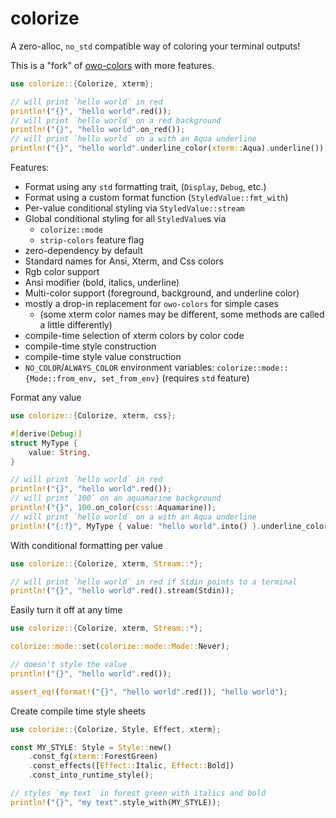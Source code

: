 # colorize

A zero-alloc, `no_std` compatible way of coloring your terminal outputs!

This is a "fork" of [owo-colors](https://github.com/jam1garner/owo-colors) with more features.

```rust
use colorize::{Colorize, xterm};

// will print `hello world` in red
println!("{}", "hello world".red());
// will print `hello world` on a red background
println!("{}", "hello world".on_red());
// will print `hello world` on a with an Aqua underline
println!("{}", "hello world".underline_color(xterm::Aqua).underline());
```

Features:
* Format using any `std` formatting trait, (`Display`, `Debug`, etc.)
* Format using a custom format function (`StyledValue::fmt_with`)
* Per-value conditional styling via `StyledValue::stream`
* Global conditional styling for all `StyledValue`s via
    * `colorize::mode`
    * `strip-colors` feature flag
* zero-dependency by default
* Standard names for Ansi, Xterm, and Css colors
* Rgb color support
* Ansi modifier (bold, italics, underline)
* Multi-color support (foreground, background, and underline color)
* mostly a drop-in replacement for `owo-colors` for simple cases
    * (some xterm color names may be different, some methods are called a little differently)
* compile-time selection of xterm colors by color code
* compile-time style construction
* compile-time style value construction
* `NO_COLOR`/`ALWAYS_COLOR` environment variables: `colorize::mode::{Mode::from_env, set_from_env}` (requires `std` feature)

Format any value
```rust
use colorize::{Colorize, xterm, css};

#[derive(Debug)]
struct MyType {
    value: String,
}

// will print `hello world` in red
println!("{}", "hello world".red());
// will print `100` on an aquamarine background
println!("{}", 100.on_color(css::Aquamarine));
// will print `hello world` on a with an Aqua underline
println!("{:?}", MyType { value: "hello world".into() }.underline_color(xterm::Aqua).underline());
```

With conditional formatting per value
```rust
use colorize::{Colorize, xterm, Stream::*};

// will print `hello world` in red if Stdin points to a terminal
println!("{}", "hello world".red().stream(Stdin));
```

Easily turn it off at any time
```rust
use colorize::{Colorize, xterm, Stream::*};

colorize::mode::set(colorize::mode::Mode::Never);

// doesn't style the value
println!("{}", "hello world".red());

assert_eq!(format!("{}", "hello world".red()), "hello world");
```

Create compile time style sheets
```rust
use colorize::{Colorize, Style, Effect, xterm};

const MY_STYLE: Style = Style::new()
    .const_fg(xterm::ForestGreen)
    .const_effects([Effect::Italic, Effect::Bold])
    .const_into_runtime_style();

// styles `my text` in forest green with italics and bold
println!("{}", "my text".style_with(MY_STYLE));
```
